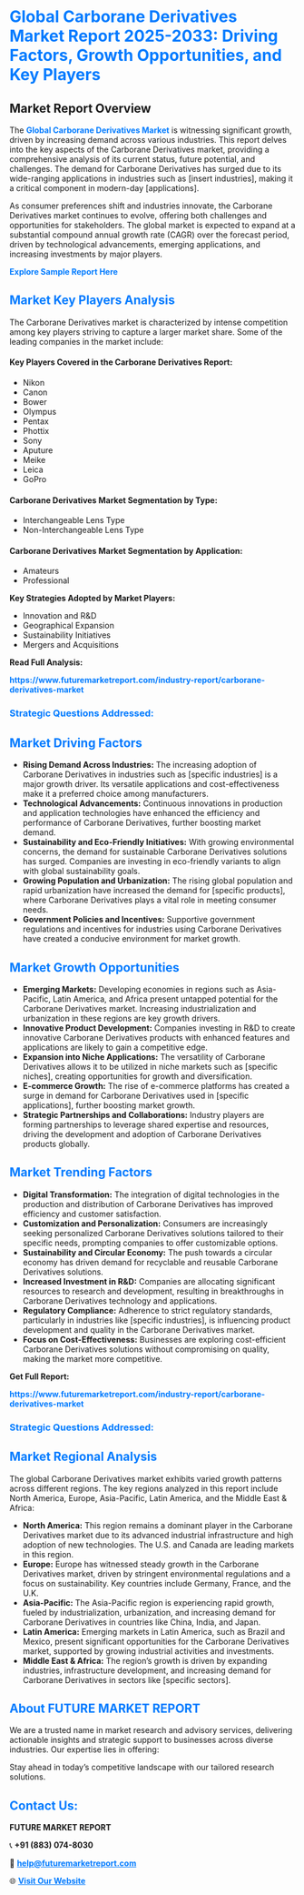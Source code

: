 <h1 style="color: #007BFF;">Global Carborane Derivatives Market Report 2025-2033: Driving Factors, Growth Opportunities, and Key Players</h1>

<section id="overview">
<h2>Market Report Overview</h2>
<p>The <a href="https://www.futuremarketreport.com/industry-report/carborane-derivatives-market" style="color: #007BFF; text-decoration: none;"><strong>Global Carborane Derivatives Market</strong></a> is witnessing significant growth, driven by increasing demand across various industries. This report delves into the key aspects of the Carborane Derivatives market, providing a comprehensive analysis of its current status, future potential, and challenges. The demand for Carborane Derivatives has surged due to its wide-ranging applications in industries such as [insert industries], making it a critical component in modern-day [applications].</p>
<p>As consumer preferences shift and industries innovate, the Carborane Derivatives market continues to evolve, offering both challenges and opportunities for stakeholders. The global market is expected to expand at a substantial compound annual growth rate (CAGR) over the forecast period, driven by technological advancements, emerging applications, and increasing investments by major players.</p>
</section>

<section id="overview">
<p><a href="https://www.futuremarketreport.com/request-sample/reportId=36903" style="color: #007BFF; text-decoration: none;"><strong>Explore Sample Report Here</strong></a></p>
</section>

<section id="key-players">
<h2 style="color: #007BFF;">Market Key Players Analysis</h2>
<p>The Carborane Derivatives market is characterized by intense competition among key players striving to capture a larger market share. Some of the leading companies in the market include:</p>
<h4>Key Players Covered in the Carborane Derivatives Report:</h4>
<ul><li>Nikon</li><li>Canon</li><li>Bower</li><li>Olympus</li><li>Pentax</li><li>Phottix</li><li>Sony</li><li>Aputure</li><li>Meike</li><li>Leica</li><li>GoPro</li></ul>
<h4>Carborane Derivatives Market Segmentation by Type:</h4>
<ul><li>Interchangeable Lens Type</li><li>Non-Interchangeable Lens Type</li></ul>

<h4>Carborane Derivatives Market Segmentation by Application:</h4>
<ul><li>Amateurs</li><li>Professional</li></ul>
<p><strong>Key Strategies Adopted by Market Players:</strong></p>
<ul>
<li>Innovation and R&D</li>
<li>Geographical Expansion</li>
<li>Sustainability Initiatives</li>
<li>Mergers and Acquisitions</li>
</ul>
</section>

<section>
<p><strong>Read Full Analysis: </strong></p><a href="https://www.futuremarketreport.com/industry-report/carborane-derivatives-market" style="color: #007BFF; text-decoration: none;"><strong>https://www.futuremarketreport.com/industry-report/carborane-derivatives-market</strong></a>
<h3 style="color: #007BFF;">Strategic Questions Addressed:</h3>
</section>

<section id="driving-factors">
<h2 style="color: #007BFF;">Market Driving Factors</h2>
<ul>
<li><strong>Rising Demand Across Industries:</strong> The increasing adoption of Carborane Derivatives in industries such as [specific industries] is a major growth driver. Its versatile applications and cost-effectiveness make it a preferred choice among manufacturers.</li>
<li><strong>Technological Advancements:</strong> Continuous innovations in production and application technologies have enhanced the efficiency and performance of Carborane Derivatives, further boosting market demand.</li>
<li><strong>Sustainability and Eco-Friendly Initiatives:</strong> With growing environmental concerns, the demand for sustainable Carborane Derivatives solutions has surged. Companies are investing in eco-friendly variants to align with global sustainability goals.</li>
<li><strong>Growing Population and Urbanization:</strong> The rising global population and rapid urbanization have increased the demand for [specific products], where Carborane Derivatives plays a vital role in meeting consumer needs.</li>
<li><strong>Government Policies and Incentives:</strong> Supportive government regulations and incentives for industries using Carborane Derivatives have created a conducive environment for market growth.</li>
</ul>
</section>

<section id="growth-opportunities">
<h2 style="color: #007BFF;">Market Growth Opportunities</h2>
<ul>
<li><strong>Emerging Markets:</strong> Developing economies in regions such as Asia-Pacific, Latin America, and Africa present untapped potential for the Carborane Derivatives market. Increasing industrialization and urbanization in these regions are key growth drivers.</li>
<li><strong>Innovative Product Development:</strong> Companies investing in R&D to create innovative Carborane Derivatives products with enhanced features and applications are likely to gain a competitive edge.</li>
<li><strong>Expansion into Niche Applications:</strong> The versatility of Carborane Derivatives allows it to be utilized in niche markets such as [specific niches], creating opportunities for growth and diversification.</li>
<li><strong>E-commerce Growth:</strong> The rise of e-commerce platforms has created a surge in demand for Carborane Derivatives used in [specific applications], further boosting market growth.</li>
<li><strong>Strategic Partnerships and Collaborations:</strong> Industry players are forming partnerships to leverage shared expertise and resources, driving the development and adoption of Carborane Derivatives products globally.</li>
</ul>
</section>

<section id="trending-factors">
<h2 style="color: #007BFF;">Market Trending Factors</h2>
<ul>
<li><strong>Digital Transformation:</strong> The integration of digital technologies in the production and distribution of Carborane Derivatives has improved efficiency and customer satisfaction.</li>
<li><strong>Customization and Personalization:</strong> Consumers are increasingly seeking personalized Carborane Derivatives solutions tailored to their specific needs, prompting companies to offer customizable options.</li>
<li><strong>Sustainability and Circular Economy:</strong> The push towards a circular economy has driven demand for recyclable and reusable Carborane Derivatives solutions.</li>
<li><strong>Increased Investment in R&D:</strong> Companies are allocating significant resources to research and development, resulting in breakthroughs in Carborane Derivatives technology and applications.</li>
<li><strong>Regulatory Compliance:</strong> Adherence to strict regulatory standards, particularly in industries like [specific industries], is influencing product development and quality in the Carborane Derivatives market.</li>
<li><strong>Focus on Cost-Effectiveness:</strong> Businesses are exploring cost-efficient Carborane Derivatives solutions without compromising on quality, making the market more competitive.</li>
</ul>
</section>

<section>
<p><strong>Get Full Report: </strong></p><a href="https://www.futuremarketreport.com/industry-report/carborane-derivatives-market" style="color: #007BFF; text-decoration: none;"><strong>https://www.futuremarketreport.com/industry-report/carborane-derivatives-market</strong></a>
<h3 style="color: #007BFF;">Strategic Questions Addressed:</h3>
</section>


<section id="regional-analysis">
<h2 style="color: #007BFF;">Market Regional Analysis</h2>
<p>The global Carborane Derivatives market exhibits varied growth patterns across different regions. The key regions analyzed in this report include North America, Europe, Asia-Pacific, Latin America, and the Middle East & Africa:</p>
<ul>
<li><strong>North America:</strong> This region remains a dominant player in the Carborane Derivatives market due to its advanced industrial infrastructure and high adoption of new technologies. The U.S. and Canada are leading markets in this region.</li>
<li><strong>Europe:</strong> Europe has witnessed steady growth in the Carborane Derivatives market, driven by stringent environmental regulations and a focus on sustainability. Key countries include Germany, France, and the U.K.</li>
<li><strong>Asia-Pacific:</strong> The Asia-Pacific region is experiencing rapid growth, fueled by industrialization, urbanization, and increasing demand for Carborane Derivatives in countries like China, India, and Japan.</li>
<li><strong>Latin America:</strong> Emerging markets in Latin America, such as Brazil and Mexico, present significant opportunities for the Carborane Derivatives market, supported by growing industrial activities and investments.</li>
<li><strong>Middle East & Africa:</strong> The region’s growth is driven by expanding industries, infrastructure development, and increasing demand for Carborane Derivatives in sectors like [specific sectors].</li>
</ul>
</section>

<footer>
<h2 style="color: #007BFF;">About FUTURE MARKET REPORT</h2>
<p>We are a trusted name in market research and advisory services, delivering actionable insights and strategic support to businesses across diverse industries. Our expertise lies in offering:</p>

<p>Stay ahead in today’s competitive landscape with our tailored research solutions.</p>

<h2 style="color: #007BFF;">Contact Us:</h2>
<p><strong>FUTURE MARKET REPORT</strong></p>
<p>📞 <strong>+91 (883) 074-8030</strong></p>
<p>📧 <strong><a href="mailto:help@futuremarketreport.com" style="color: #007BFF;">help@futuremarketreport.com</a></strong></p>
<p>🌐 <strong><a href="https://www.futuremarketreport.com/" style="color: #007BFF;">Visit Our Website</a></strong></p>
</footer>